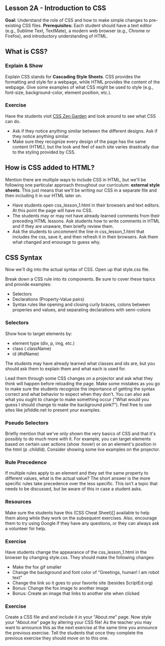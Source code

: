 Lesson 2A - Introduction to CSS
--------------------------------

**Goal:** Understand the role of CSS and how to make simple changes to pre-existing CSS files.
**Prerequisites:** Each student should have a text editor (e.g., Sublime Text, TextMate), a modern web browser (e.g., Chrome or Firefox), and introductory understanding of HTML.

What is CSS?
-------------------

### Explain & Show ###

Explain CSS stands for **Cascading Style Sheets**.  CSS provides the formatting and style for a webpage, while HTML provides the content of the webpage.  Give some examples of what CSS might be used to style (e.g., font-size, background-color, element position, etc.).  
### Exercise ###

Have the students visit [CSS Zen Garden](http://csszengarden.com/) and look around to see what CSS can do.

* Ask if they notice anything similar between the different designs.  Ask if they notice anything similar.
* Make sure they recognize every design of the page has the same content (HTML), but the look and feel of each site varies drastically due to the styling provided by CSS.

## How is CSS added to HTML? ##

Mention there are multiple ways to include CSS in HTML, but we'll be following one particular approach throughout our curriculum: **external style sheets**.  This just means that we'll be writing our CSS in a separate file and then including it in our HTML later on.

* Have students open css_lesson_1.html in their browsers and text editors.  At this point the page will have no CSS.
* The students may or may not have already learned comments from their preceding HTML lessons.  Ask students how to write comments in HTML and if they are unaware, then briefly review them.  
* Ask the students to uncomment the line in css_lesson_1.html that includes the css, save it, and then refresh it in their browsers.  Ask them what changed and enourage to guess why.

## CSS Syntax ##

Now we'll dig into the actual syntax of CSS.  Open up that style.css file.

Break down a CSS rule into its components.  Be sure to cover these topics and provide examples:
* Selectors
* Declarations (Property-Value pairs)
* Syntax rules like opening and closing curly braces, colons between properies and values,  and separating declarations with semi-colons

### Selectors ###

Show how to target elements by:
* element type (div, p, img, etc.)
* class (.className)
* id (#idName)

The students may have already learned what classes and ids are, but you should ask them to explain them and what each is used for.

Lead them through some CSS changes on a projector and ask what they think will happen before reloading the page.  Make some mistakes as you go to make sure the students recognize the importance of getting the syntax correct and what behavior to expect when they don't.  You can also ask what you ought to change to make something occur ("What would you guess I should change to make the background pink?").  Feel free to use sites like jsfiddle.net to present your examples.

### Pseudo Selectors ###
Briefly mention that we've only shown the very basics of CSS and that it's possibly to do much more with it.  For example, you can target elements based on certain user actions (show :hover) or on an element's position in the html (p .childId).  Consider showing some live examples on the projector.

### Rule Precedence ###
If multiple rules apply to an element and they set the same property to different values, what is the actual value?  The short answer is the more specific rules take precedence over the less specific.  This isn't a topic that needs to be discussed, but be aware of this in case a student asks.

### Resources ###
Make sure the students have this (CSS Cheat Sheet)[] available to help them along while they work on the subsequent exercises.  Also, encourage them to try using Google if they have any questions, or they can always ask a volunteer for help.

### Exercise ###
Have students change the appearance of the css_lesson_1.html in the browser by changing style.css.  They should make the following changes:
* Make the fox gif smaller
* Change the background and font color of "Greetings, human! I am robot text"
* Change the link so it goes to your favorite site (besides ScriptEd.org)
* Bonus: Change the fox image to another image
* Bonus: Create an image that links to another site when clicked

### Exercise ###
Create a CSS file and and include it in your "About.me" page.  Now style your "About.me" page by altering your CSS file!  As the teacher you may want to announce this as the next exercise at the same time you announce the previous exercise.  Tell the students that once they complete the previous exercise they should move on to this one.
